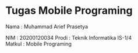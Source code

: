 # Tugas Mobile Programing

Nama : Muhammad Arief Prasetya  

NIM : 20200120034
Prodi : Teknik Informatika IS-1/4  
Matkul : Mobile Programing
